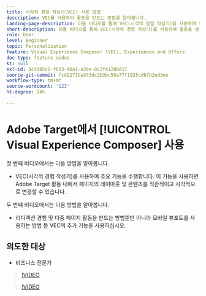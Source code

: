 ```yaml
---
title: 시각적 경험 작성기(VEC) 사용 방법
description: VEC를 사용하여 활동을 만드는 방법을 알아봅니다.
landing-page-description: 이들 비디오를 통해 VEC(시각적 경험 작성기)를 사용하여 활동을 생성하는 방법에 대해 알아봅니다.
short-description: 이들 비디오를 통해 VEC(시각적 경험 작성기)를 사용하여 활동을 생성하는 방법에 대해 알아봅니다.
role: User
level: Beginner
topic: Personalization
feature: Visual Experience Composer (VEC), Experiences and Offers
doc-type: feature video
kt: null
exl-id: 3c3985c8-f033-40a1-a39e-8c2f41208d17
source-git-commit: fcd2273ba373dc2b3bc59a77f1925cdb7b2ed3ee
workflow-type: tm+mt
source-wordcount: '123'
ht-degree: 24%

---
```


# Adobe Target에서 [!UICONTROL Visual Experience Composer] 사용

첫 번째 비디오에서는 다음 방법을 알아봅니다.

* VEC(시각적 경험 작성기)를 사용하여 주요 기능을 수행합니다. 이 기능을 사용하면 Adobe Target 활동 내에서 페이지의 레이아웃 및 콘텐츠를 직관적이고 시각적으로 변경할 수 있습니다.

두 번째 비디오에서는 다음 방법을 알아봅니다.

* 리디렉션 경험 및 다중 페이지 활동을 만드는 방법뿐만 아니라 모바일 뷰포트를 사용하는 방법 등 VEC의 추가 기능을 사용하십시오.

## 의도한 대상

* 비즈니스 전문가

>[!VIDEO](https://video.tv.adobe.com/v/17399/?quality=12)

>[!VIDEO](https://video.tv.adobe.com/v/17401/?quality=12)
